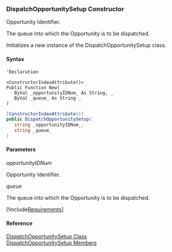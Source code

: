 ### DispatchOpportunitySetup Constructor

Opportunity Identifier.

The queue into which the Opportunity is to be dispatched.

Initializes a new instance of the DispatchOpportunitySetup class.

#### Syntax

```vbnet
'Declaration

<ConstructorIndexAttribute()>
Public Function New( _
   ByVal _opportunityIDNum_ As String, _
   ByVal _queue_ As String _
)
```

```csharp
[ConstructorIndexAttribute()]
public DispatchOpportunitySetup( 
   string _opportunityIDNum_,
   string _queue_
)
```

#### Parameters

_opportunityIDNum_

Opportunity Identifier.

_queue_

The queue into which the Opportunity is to be dispatched.

[!include[Requirements](../partials/requirements.md)]

#### Reference

[DispatchOpportunitySetup Class](FChoice.Toolkits.Clarify~FChoice.Toolkits.Clarify.Sales.DispatchOpportunitySetup.md)  
[DispatchOpportunitySetup Members](FChoice.Toolkits.Clarify~FChoice.Toolkits.Clarify.Sales.DispatchOpportunitySetup_members.md)